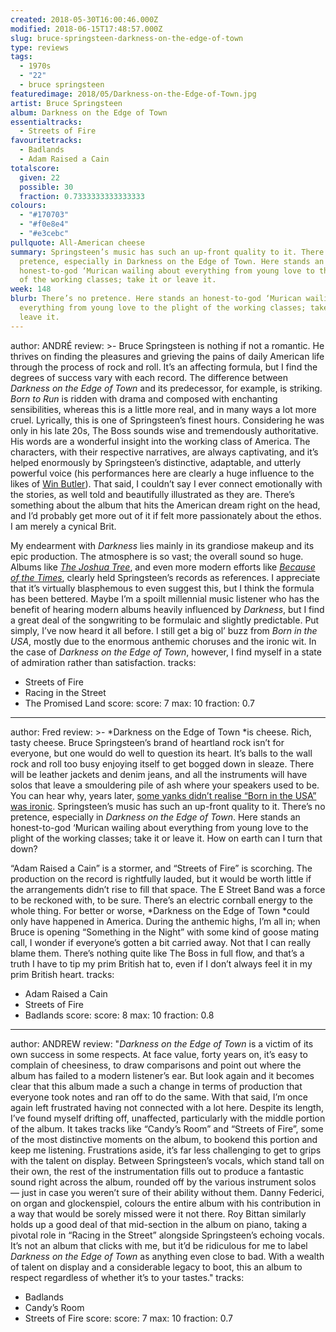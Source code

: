 ```yaml
---
created: 2018-05-30T16:00:46.000Z
modified: 2018-06-15T17:48:57.000Z
slug: bruce-springsteen-darkness-on-the-edge-of-town
type: reviews
tags:
  - 1970s
  - "22"
  - bruce springsteen
featuredimage: 2018/05/Darkness-on-the-Edge-of-Town.jpg
artist: Bruce Springsteen
album: Darkness on the Edge of Town
essentialtracks:
  - Streets of Fire
favouritetracks:
  - Badlands
  - Adam Raised a Cain
totalscore:
  given: 22
  possible: 30
  fraction: 0.7333333333333333
colours:
  - "#170703"
  - "#f0e8e4"
  - "#e3cebc"
pullquote: All-American cheese
summary: Springsteen’s music has such an up-front quality to it. There’s no
  pretence, especially in Darkness on the Edge of Town. Here stands an
  honest-to-god ‘Murican wailing about everything from young love to the plight
  of the working classes; take it or leave it.
week: 148
blurb: There’s no pretence. Here stands an honest-to-god ‘Murican wailing about
  everything from young love to the plight of the working classes; take it or
  leave it.
---
```

author: ANDRÉ
review: >-
  Bruce Springsteen is nothing if not a romantic. He thrives on finding the
  pleasures and grieving the pains of daily American life through the process of
  rock and roll. It’s an affecting formula, but I find the degrees of success
  vary with each record. The difference between *Darkness on the Edge of Town*
  and its predecessor, for example, is striking. *Born to Run* is ridden with
  drama and composed with enchanting sensibilities, whereas this is a little
  more real, and in many ways a lot more cruel. Lyrically, this is one of
  Springsteen’s finest hours. Considering he was only in his late 20s, The Boss
  sounds wise and tremendously authoritative. His words are a wonderful insight
  into the working class of America. The characters, with their respective
  narratives, are always captivating, and it’s helped enormously by
  Springsteen’s distinctive, adaptable, and utterly powerful voice (his
  performances here are clearly a huge influence to the likes of [Win
  Butler](<reviews/arcade-fire-funeral/>)). That said, I
  couldn’t say I ever connect emotionally with the stories, as well told and
  beautifully illustrated as they are. There’s something about the album that
  hits the American dream right on the head, and I’d probably get more out of it
  if felt more passionately about the ethos. I am merely a cynical Brit.

  My endearment with *Darkness* lies mainly in its grandiose makeup and its epic production. The atmosphere is so vast; the overall sound so huge. Albums like [*The Joshua Tree*](<reviews/u2-the-joshua-tree/>), and even more modern efforts like [*Because of the Times*](<reviews/kings-of-leon-because-of-the-times/>), clearly held Springsteen’s records as references. I appreciate that it’s virtually blasphemous to even suggest this, but I think the formula has been bettered. Maybe I’m a spoilt millennial music listener who has the benefit of hearing modern albums heavily influenced by *Darkness*, but I find a great deal of the songwriting to be formulaic and slightly predictable. Put simply, I’ve now heard it all before. I still get a big ol’ buzz from *Born in the USA*, mostly due to the enormous anthemic choruses and the ironic wit. In the case of *Darkness on the Edge of Town*, however, I find myself in a state of admiration rather than satisfaction.
tracks:
  - Streets of Fire
  - ­­Racing in the Street
  - ­­The Promised Land
score:
  score: 7
  max: 10
  fraction: 0.7
---
author: Fred
review: >-
  *Darkness on the Edge of Town *is cheese. Rich, tasty cheese. Bruce
  Springsteen’s brand of heartland rock isn’t for everyone, but one would do
  well to question its heart. It’s balls to the wall rock and roll too busy
  enjoying itself to get bogged down in sleaze. There will be leather jackets
  and denim jeans, and all the instruments will have solos that leave a
  smouldering pile of ash where your speakers used to be. You can hear why,
  years later, [some yanks didn’t realise “Born in the USA” was
  ironic](<https://www.thedailybeast.com/are-politicians-too-dumb-to-understand-the-lyrics-to-born-in-the-usa>).
  Springsteen’s music has such an up-front quality to it. There’s no pretence,
  especially in *Darkness on the Edge of Town*. Here stands an honest-to-god
  ‘Murican wailing about everything from young love to the plight of the working
  classes; take it or leave it. How on earth can I turn that down?

  “Adam Raised a Cain” is a stormer, and “Streets of Fire” is scorching. The production on the record is rightfully lauded, but it would be worth little if the arrangements didn’t rise to fill that space. The E Street Band was a force to be reckoned with, to be sure. There’s an electric cornball energy to the whole thing. For better or worse, *Darkness on the Edge of Town *could only have happened in America. During the anthemic highs, I’m all in; when Bruce is opening “Something in the Night” with some kind of goose mating call, I wonder if everyone’s gotten a bit carried away. Not that I can really blame them. There’s nothing quite like The Boss in full flow, and that’s a truth I have to tip my prim British hat to, even if I don’t always feel it in my prim British heart.
tracks:
  - Adam Raised a Cain
  - ­­Streets of Fire
  - ­­Badlands
score:
  score: 8
  max: 10
  fraction: 0.8
---
author: ANDREW
review: "*Darkness on the Edge of Town* is a victim of its own success in some
  respects. At face value, forty years on, it’s easy to complain of cheesiness,
  to draw comparisons and point out where the album has failed to a modern
  listener’s ear. But look again and it becomes clear that this album made a
  such a change in terms of production that everyone took notes and ran off to
  do the same. With that said, I’m once again left frustrated having not
  connected with a lot here. Despite its length, I’ve found myself drifting off,
  unaffected, particularly with the middle portion of the album. It takes tracks
  like “Candy’s Room” and “Streets of Fire”, some of the most distinctive
  moments on the album, to bookend this portion and keep me listening.
  Frustrations aside, it’s far less challenging to get to grips with the talent
  on display. Between Springsteen’s vocals, which stand tall on their own, the
  rest of the instrumentation fills out to produce a fantastic sound right
  across the album, rounded off by the various instrument solos — just in case
  you weren’t sure of their ability without them. Danny Federici, on organ and
  glockenspiel, colours the entire album with his contribution in a way that
  would be sorely missed were it not there. Roy Bittan similarly holds up a good
  deal of that mid-section in the album on piano, taking a pivotal role in
  “Racing in the Street” alongside Springsteen’s echoing vocals. It’s not an
  album that clicks with me, but it’d be ridiculous for me to label *Darkness on
  the Edge of Town* as anything even close to bad. With a wealth of talent on
  display and a considerable legacy to boot, this an album to respect regardless
  of whether it’s to your tastes."
tracks:
  - Badlands
  - ­­Candy’s Room
  - ­­Streets of Fire
score:
  score: 7
  max: 10
  fraction: 0.7
